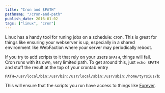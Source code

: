 ```yaml
---
title: "Cron and $PATH"
pathname: "/cron-and-path"
publish_date: 2016-01-02
tags: ["linux", "cron"]
---
```


Linux has a handy tool for runing jobs on a schedule: cron. This is great for things like ensuring your webserver is up, especially in a shared environment like WebFaction where your server may periodically reboot.

If you try to add scripts to it that rely on your users `$PATH`, things will fail. Cron runs with its own, very limited path. To get around this, just `echo $PATH` and stuff the result at the top of your crontab entry

    PATH=/usr/local/bin:/usr/bin:/usr/local/sbin:/usr/sbin:/home/tyrsius/bin
    

This will ensure that the scripts you run have access to things like [Forever](https://github.com/foreverjs/forever).
